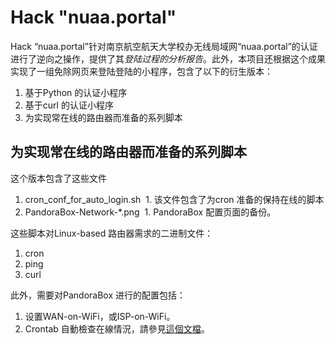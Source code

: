 # Hack "nuaa.portal"
Hack “nuaa.portal”针对南京航空航天大学校办无线局域网“nuaa.portal”的认证进行了逆向之操作，提供了其*登陆过程的分析报告*。此外，本项目还根据这个成果实现了一组免除网页来登陆登陆的小程序，包含了以下的衍生版本：
1. 基于Python 的认证小程序
2. 基于curl 的认证小程序
3. 为实现常在线的路由器而准备的系列脚本

## 为实现常在线的路由器而准备的系列脚本
这个版本包含了这些文件
1. cron_conf_for_auto_login.sh 
  1. 该文件包含了为cron 准备的保持在线的脚本
2. PandoraBox-Network-\*.png 
  1. PandoraBox 配置页面的备份。

这些脚本对Linux-based 路由器需求的二进制文件：
1. cron
2. ping
3. curl

此外，需要对PandoraBox 进行的配置包括：
1. 设置WAN-on-WiFi，或ISP-on-WiFi。
2. Crontab 自動檢查在線情況，請參見[這個文檔](./Scripts_working_with_cURL/cron_conf_for_auto_login.sh)。
